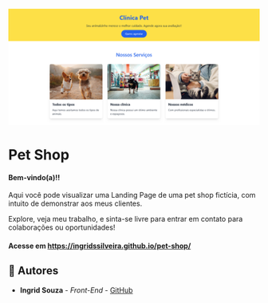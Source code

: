 ![Logo do projeto](assets/img/Clínica-Veterinária.png)

# Pet Shop

#### Bem-vindo(a)!! 
Aqui você pode visualizar uma Landing Page de uma pet shop fictícia, com intuito de demonstrar aos meus clientes.

Explore, veja meu trabalho, e sinta-se livre para entrar em contato para colaborações ou oportunidades!

#### Acesse em https://ingridssilveira.github.io/pet-shop/


## 👷 Autores

* **Ingrid Souza** - *Front-End* - [GitHub](https://github.com/IngridsSilveira)